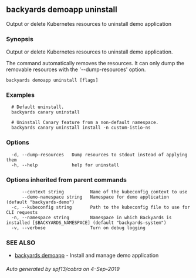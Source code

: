 ## backyards demoapp uninstall

Output or delete Kubernetes resources to uninstall demo application

### Synopsis

Output or delete Kubernetes resources to uninstall demo application.

The command automatically removes the resources.
It can only dump the removable resources with the '--dump-resources' option.

```
backyards demoapp uninstall [flags]
```

### Examples

```
  # Default uninstall.
  backyards canary uninstall

  # Uninstall Canary feature from a non-default namespace.
  backyards canary uninstall install -n custom-istio-ns
```

### Options

```
  -d, --dump-resources   Dump resources to stdout instead of applying them
  -h, --help             help for uninstall
```

### Options inherited from parent commands

```
      --context string          Name of the kubeconfig context to use
      --demo-namespace string   Namespace for demo application (default "backyards-demo")
  -c, --kubeconfig string       Path to the kubeconfig file to use for CLI requests
  -n, --namespace string        Namespace in which Backyards is installed [$BACKYARDS_NAMESPACE] (default "backyards-system")
  -v, --verbose                 Turn on debug logging
```

### SEE ALSO

* [backyards demoapp](backyards_demoapp.md)	 - Install and manage demo application

###### Auto generated by spf13/cobra on 4-Sep-2019
